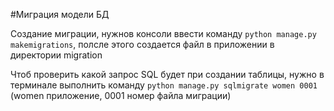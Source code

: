 #Миграция модели БД

Создание миграции, нужнов консоли ввести команду `python manage.py makemigrations`, полсле этого создается файл в приложении в директории migration

Чтоб проверить какой запрос SQL будет при создании таблицы, нужно в терминале выполнить команду `python manage.py sqlmigrate women 0001` (women приложение, 0001 номер файла миграции)

